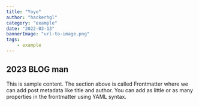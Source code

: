 ```yaml
---
title: "Yoyo"
author: "hackerhgl"
category: "example"
date: "2022-03-13"
bannerImage: "url-to-image.png"
tags:
    - example
---
```


## 2023 BLOG man

This is sample content. The section above is called Frontmatter where we can add post metadata like title and author. You can add as little or as many properties in the frontmatter using YAML syntax.